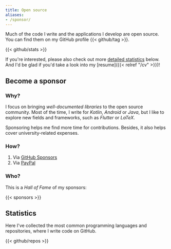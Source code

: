 ```yaml
---
title: Open source
aliases:
- /sponsor/
---
```


Much of the code I write and the applications I develop are open source.
You can find them on my GitHub profile {{< github/tag >}}.

{{< github/stats >}}

If you're interested, please also check out more [detailed statistics](#statistics) below.
And I'd be glad if you'd take a look into my [resume]({{< relref "/cv" >}})!

## Become a sponsor

### Why?

I focus on bringing _well-documented libraries_ to the open source community.
Most of the time, I write for _Kotlin_, _Android_ or _Java_, but I like to explore new fields and frameworks, such as _Flutter_ or _LaTeX_.

Sponsoring helps me find more time for contributions.
Besides, it also helps cover university-related expenses.

### How?

1. Via [GitHub Sponsors](https://github.com/sponsors/heinrichreimer)
2. Via [PayPal](https://paypal.com/cgi-bin/webscr?cmd=_s-xclick&hosted_button_id=6XPPSCX7MQD3W)

### Who?

This is a _Hall of Fame_ of my sponsors:

{{< sponsors >}}

## Statistics

Here I've collected the most common programming languages and repositories,
where I write code on GitHub.

{{< github/repos >}}
